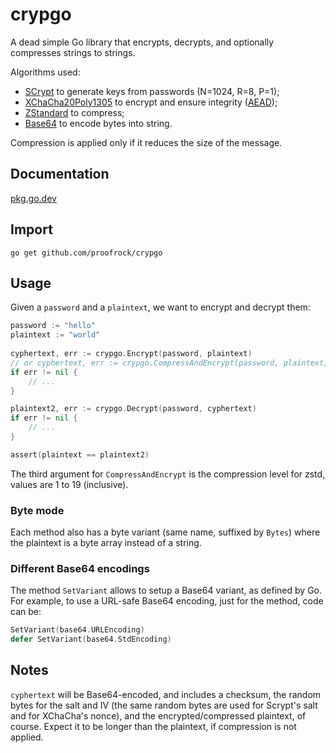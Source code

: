 # crypgo

A dead simple Go library that encrypts, decrypts, and optionally compresses strings to strings.

Algorithms used:

- [SCrypt](https://en.wikipedia.org/wiki/Scrypt) to generate keys from passwords (N=1024, R=8, P=1);
- [XChaCha20Poly1305](https://www.cryptopp.com/wiki/XChaCha20Poly1305) to encrypt and ensure integrity ([AEAD](https://en.wikipedia.org/wiki/Authenticated_encryption));
- [ZStandard](https://en.wikipedia.org/wiki/Zstandard) to compress;
- [Base64](https://en.wikipedia.org/wiki/Base64) to encode bytes into string.

Compression is applied only if it reduces the size of the message.

## Documentation

[pkg.go.dev](https://pkg.go.dev/github.com/proofrock/crypgo)

## Import

```
go get github.com/proofrock/crypgo
```

## Usage

Given a `password` and a `plaintext`, we want to encrypt and decrypt them:

```go
password := "hello"
plaintext := "world"
	
cyphertext, err := crypgo.Encrypt(password, plaintext)
// or cyphertext, err := crypgo.CompressAndEncrypt(password, plaintext, 19)
if err != nil {
	// ...
}

plaintext2, err := crypgo.Decrypt(password, cyphertext)
if err != nil {
	// ...
}

assert(plaintext == plaintext2)
```
The third argument for `CompressAndEncrypt` is the compression level for zstd, values are 1 to 19 (inclusive).

### Byte mode

Each method also has a byte variant (same name, suffixed by `Bytes`) where the plaintext is a byte array instead of a
string.

### Different Base64 encodings

The method `SetVariant` allows to setup a Base64 variant, as defined by Go. For example, to use a URL-safe Base64 encoding, just for the method, code can be:

```go
SetVariant(base64.URLEncoding)
defer SetVariant(base64.StdEncoding)
```

## Notes

`cyphertext` will be Base64-encoded, and includes a checksum, the random bytes for the salt and IV (the same random bytes are used for Scrypt's salt and for XChaCha's nonce), and the encrypted/compressed plaintext, of course. Expect it to be longer than the plaintext, if compression is not applied.
